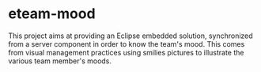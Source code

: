 eteam-mood
==========

This project aims at providing an Eclipse embedded solution, synchronized from a server component in order to know the team's mood. This comes from visual management practices using smilies pictures to illustrate the various team member's moods.
